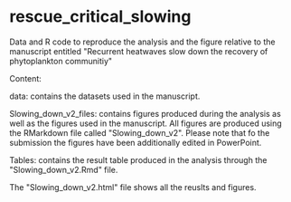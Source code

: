 # rescue_critical_slowing
 Data and R code to reproduce the analysis and the figure relative to the manuscript entitled "Recurrent heatwaves slow down the recovery of phytoplankton communitiy"

Content:

data: contains the datasets used in the manuscript.

Slowing_down_v2_files: contains figures produced during the analysis as well as the figures used in the manuscript. All figures are produced using the RMarkdown file called "Slowing_down_v2". Please note that fo the submission the figures have been additionally edited in PowerPoint. 

Tables: contains the result table produced in the analysis through the "Slowing_down_v2.Rmd" file. 

The "Slowing_down_v2.html" file shows all the reuslts and figures. 

